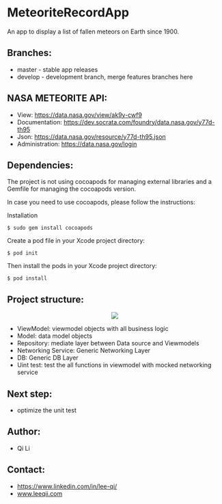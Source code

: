 # MeteoriteRecordApp
An app to display a list of fallen meteors on Earth since 1900.

## Branches:

* master - stable app releases
* develop - development branch, merge features branches here

## NASA METEORITE API:

* View: https://data.nasa.gov/view/ak9y-cwf9
* Documentation: https://dev.socrata.com/foundry/data.nasa.gov/y77d-th95
* Json: https://data.nasa.gov/resource/y77d-th95.json
* Administration: https://data.nasa.gov/login

## Dependencies:

The project is not using cocoapods for managing external libraries and a Gemfile for managing the cocoapods version.

In case you need to use cocoapods, please follow the instructions: 

Installation
```
$ sudo gem install cocoapods
```

Create a pod file in your Xcode project directory:
```
$ pod init
```

Then install the pods in your Xcode project directory:
```
$ pod install
```

## Project structure:

<p align="center">
  <img src="MVVM%20structure.png" />
</p>

* ViewModel: viewmodel objects with all business logic
* Model: data model objects
* Repository: mediate layer between Data source and Viewmodels
* Networking Service: Generic Networking Layer
* DB: Generic DB Layer
* Uint test: test the all functions in viewmodel with mocked networking service

## Next step:

*  optimize the unit test

## Author:

*  Qi Li

## Contact:

* https://www.linkedin.com/in/lee-qi/
* www.leeqii.com
